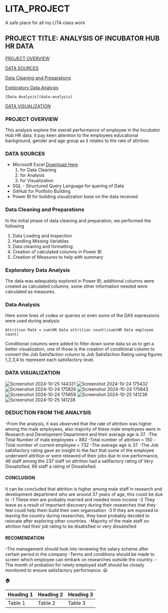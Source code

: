 # LITA_PROJECT
A safe place for all my LITA class work

## PROJECT TITLE: ANALYSIS OF INCUBATOR HUB HR DATA
 
 [PROJECT OVERVIEW](project-overview)

  [DATA SOURCES](data-sources)

  [Data Cleaning and Preparations](data-cleaning-and-preparations)

  [Exploratory Data Analysis](exploratory-data-analysis)
  
    [Data Analysis](data-analysis)

 [DATA VISUALIZATION](data-visualization)

### PROJECT OVERVIEW
This analysis explore the overall performance of employee in the Incubator Hub HR data, it pay keen attention to the employees educational background, gender and age group as it relates to the rate of attrition.
### DATA SOURCES
- Microsoft Excel [Download Here](https://www.microsoft.com)
    1. for Data Cleaning
    2. for Analysis
    3. for Visualization
- SQL - Structured Query Language for quering of Data
- GitHub for Portfolio Building
- Power BI for building visualization base on the data received

### Data Cleaning and Preparations
In the initial phase of data cleaning and preparation, we performed the following
  1. Data Loading and Inspection
  2. Handling Missing Variables
  3. Data cleaning and formatting
  4. Creation of calculated columns in Power BI
  5. Creation of Measures to help with summary
### Exploratory Data Analysis
The data was adequately explored in Power BI, additional columns were created as calculated columns, some other information needed were calculated as measures.
### Data Analysis
Here some lines of codes or queries or even some of the DAX expressions were used during analysis
```POWER BI
Attrition Rate = sum(HR Data attrition count)/sum(HR Data employee count) 
```
Conditional columns were added to filter down some data so as to get a better visualization, one of those is the creation of conditional column to convert the Job Satisfaction column to Job Satisfaction Rating using figures 1,2,3,4 to represent each satisfactory level.
### DATA VISUALIZATION
![Screenshot 2024-10-25 144321](https://github.com/user-attachments/assets/8b3299c9-b664-460b-aa9b-d32a8bbb1eab)
![Screenshot 2024-10-24 175432](https://github.com/user-attachments/assets/4ebbc49f-c510-4ee3-8a93-8f895186f06b)
![Screenshot 2024-10-24 175826](https://github.com/user-attachments/assets/8dc06b35-b917-47b8-b764-e83d8113e356)
![Screenshot 2024-10-24 175843](https://github.com/user-attachments/assets/ee99860e-562b-4929-8f34-1af80b980e3a)
![Screenshot 2024-10-24 175859](https://github.com/user-attachments/assets/f3d14cf8-5eff-43af-b3f8-ce1e97f430ec)
![Screenshot 2024-10-25 141238](https://github.com/user-attachments/assets/8bd95302-fcfb-48f9-8bcb-24945143892c)
![Screenshot 2024-10-25 141238](https://github.com/user-attachments/assets/e1f0e2e2-c8eb-4222-a289-9e43cbca1a06)

### DEDUCTION FROM THE ANALYSIS
-From the analysis, it was observed that the rate of attrition was higher among the male employees, also majority of these male employees were in Research and Development Department and their average age is 37.
-The Total Number of male employees = 882
-Total number of attrition = 150
-Total number of current employee = 732
-The average age is 37.
-The Job satisfactory rating gave an insight to the fact that some of the employee underwent attrition or were releaved of their jobs due to low performance, 46 staff among the 237 staff on attrition had a satifactory rating of Very Dissatisfied, 66 staff a rating of Dissatisfied.
#### CONCLUSION
It can be concluded that attrition is higher among male staff in research and development department who are around 37 years of age, this could be due to 
-1 These men are probably married and needed more income
-2 They leave as a result of important discovery during their researches that they feel could help them build their own organisation
-3 If they are exposed to leaving the country during researches, they have probably decided to relocate after exploring other countries.
-Majority of the male staff on attrition had their job rating to be disatisfied or very dissatisfied

#### RECOMENDATION
-The management should look into reviewing the salary scheme after certain period in the company
-Terms and conditions should be made to screen which employee can embark on researches outside the country.
-The month of probation for newly employed staff should be closely monitored to ensure satisfactory performance.
😃

🏠

|Heading 1|Heading 2|Heading 3|
|---------|---------|---------|
|Table 1|Table 2|Table 3|






